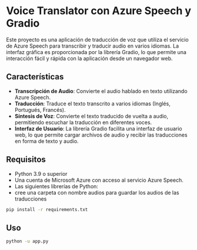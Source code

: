 # Voice Translator con Azure Speech y Gradio

Este proyecto es una aplicación de traducción de voz que utiliza el servicio de Azure Speech para transcribir y traducir audio en varios idiomas. La interfaz gráfica es proporcionada por la librería Gradio, lo que permite una interacción fácil y rápida con la aplicación desde un navegador web.

## Características

- **Transcripción de Audio**: Convierte el audio hablado en texto utilizando Azure Speech.
- **Traducción**: Traduce el texto transcrito a varios idiomas (Inglés, Portugués, Francés).
- **Síntesis de Voz**: Convierte el texto traducido de vuelta a audio, permitiendo escuchar la traducción en diferentes voces.
- **Interfaz de Usuario**: La librería Gradio facilita una interfaz de usuario web, lo que permite cargar archivos de audio y recibir las traducciones en forma de texto y audio.

## Requisitos

- Python 3.9 o superior
- Una cuenta de Microsoft Azure con acceso al servicio Azure Speech.
- Las siguientes librerías de Python:
- cree una carpeta con nombre audios para guardar los audios de las traducciones

```bash
pip install -r requirements.txt
```

## Uso

```bash
python -u app.py
```
